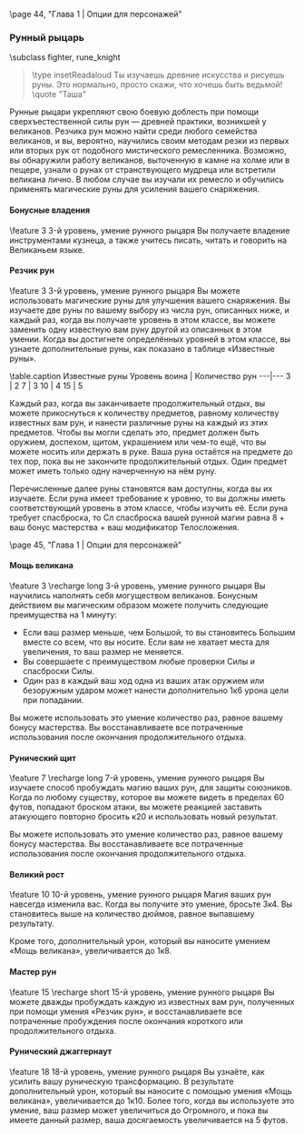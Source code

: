 \page 44, "Глава 1 | Опции для персонажей"
### Рунный рыцарь
\subclass fighter, rune_knight

> \type insetReadaloud
> Ты изучаешь древние искусства и рисуешь руны. Это нормально, просто скажи, что хочешь быть ведьмой!
> \quote "Таша"

Рунные рыцари укрепляют свою боевую доблесть при помощи сверхъестественной силы рун — древней практики, возникшей у великанов. Резчика рун можно найти среди любого семейства великанов, и вы, вероятно, научились своим методам резки из первых или вторых рук от подобного мистического ремесленника. Возможно, вы обнаружили работу великанов, выточенную в камне на холме или в пещере, узнали о рунах от странствующего мудреца или встретили великана лично. В любом случае вы изучали их ремесло и обучились применять магические руны для усиления вашего снаряжения.

#### Бонусные владения
\feature 3
3-й уровень, умение рунного рыцаря
Вы получаете владение инструментами кузнеца, а также учитесь писать, читать и говорить на Великаньем языке.

#### Резчик рун
\feature 3
3-й уровень, умение рунного рыцаря
Вы можете использовать магические руны для улучшения вашего снаряжения. Вы изучаете две руны по вашему выбору из числа рун, описанных ниже, и каждый раз, когда вы получаете уровень в этом классе, вы можете заменить одну известную вам руну другой из описанных в этом умении.
Когда вы достигнете определённых уровней в этом классе, вы узнаете дополнительные руны, как показано в таблице «Известные руны».

\table.caption Известные руны
Уровень воина | Количество рун
---|---
3 | 2
7 | 3
10 | 4
15 | 5

Каждый раз, когда вы заканчиваете продолжительный отдых, вы можете прикоснуться к количеству предметов, равному количеству известных вам рун, и нанести различные руны на каждый из этих предметов. Чтобы вы могли сделать это, предмет должен быть оружием, доспехом, щитом, украшением или чем-то ещё, что вы можете носить или держать в руке. Ваша руна остаётся на предмете до тех пор, пока вы не закончите продолжительный отдых. Один предмет может иметь только одну начерченную на нём руну.

Перечисленные далее руны становятся вам доступны, когда вы их изучаете. Если руна имеет требование к уровню, то вы должны иметь соответствующий уровень в этом классе, чтобы изучить её. Если руна требует спасброска, то Сл спасброска вашей рунной магии равна 8 + ваш бонус мастерства + ваш модификатор Телосложения.

\page 45, "Глава 1 | Опции для персонажей"

#### Мощь великана
\feature 3
\recharge long
3-й уровень, умение рунного рыцаря
Вы научились наполнять себя могуществом великанов. Бонусным действием вы магическим образом можете получить следующие преимущества на 1 минуту:
- Если ваш размер меньше, чем Большой, то вы становитесь Большим вместе со всем, что вы носите. Если вам не хватает места для увеличения, то ваш размер не меняется.
- Вы совершаете с преимуществом любые проверки Силы и спасброски Силы.
- Один раз в каждый ваш ход одна из ваших атак оружием или безоружным ударом может нанести дополнительно 1к6 урона цели при попадании.

Вы можете использовать это умение количество раз, равное вашему бонусу мастерства. Вы восстанавливаете все потраченные использования после окончания продолжительного отдыха.

#### Рунический щит
\feature 7
\recharge long
7-й уровень, умение рунного рыцаря
Вы изучаете способ пробуждать магию ваших рун, для защиты союзников. Когда по любому существу, которое вы можете видеть в пределах 60 футов, попадают броском атаки, вы можете реакцией заставить атакующего повторно бросить к20 и использовать новый результат.

Вы можете использовать это умение количество раз, равное вашему бонусу мастерства. Вы восстанавливаете все потраченные использования после окончания продолжительного отдыха.

#### Великий рост
\feature 10
10-й уровень, умение рунного рыцаря
Магия ваших рун навсегда изменила вас. Когда вы получите это умение, бросьте 3к4. Вы становитесь выше на количество дюймов, равное выпавшему результату.

Кроме того, дополнительный урон, который вы наносите умением «Мощь великана», увеличивается до 1к8.

#### Мастер рун
\feature 15
\recharge short
15-й уровень, умение рунного рыцаря
Вы можете дважды пробуждать каждую из известных вам рун, полученных при помощи умения «Резчик рун», и восстанавливаете все потраченные пробуждения после окончания короткого или продолжительного отдыха.

#### Рунический джаггернаут
\feature 18
18-й уровень, умение рунного рыцаря
Вы узнаёте, как усилить вашу руническую трансформацию. В результате дополнительный урон, который вы наносите с помощью умения «Мощь великана», увеличивается до 1к10. Более того, когда вы используете это умение, ваш размер может увеличиться до Огромного, и пока вы имеете данный размер, ваша досягаемость увеличивается на 5 футов.
